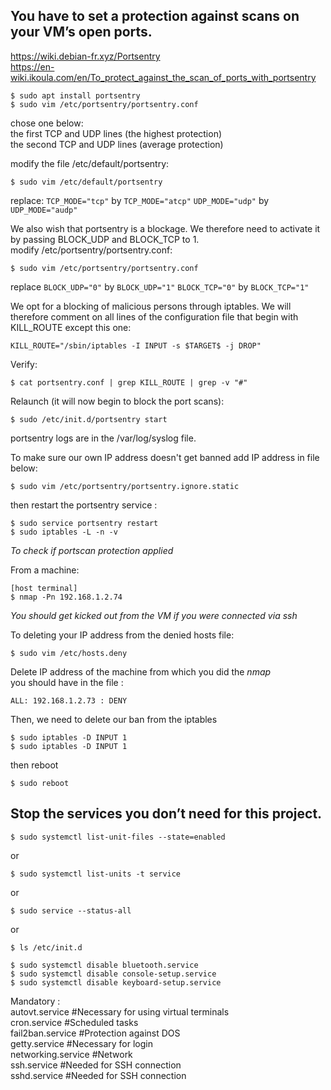 ## You have to set a protection against scans on your VM’s open ports.
https://wiki.debian-fr.xyz/Portsentry<br>
https://en-wiki.ikoula.com/en/To_protect_against_the_scan_of_ports_with_portsentry 
```
$ sudo apt install portsentry
$ sudo vim /etc/portsentry/portsentry.conf
```
chose one below:<br>
the first TCP and UDP lines (the highest protection)<br>
the second TCP and UDP lines (average protection)

modify the file /etc/default/portsentry:
```
$ sudo vim /etc/default/portsentry
```
replace:
```TCP_MODE="tcp"``` by ```TCP_MODE="atcp"```
```UDP_MODE="udp"``` by ```UDP_MODE="audp"```

We also wish that portsentry is a blockage. We therefore need to activate it by passing BLOCK_UDP and BLOCK_TCP to 1.<br>
modify /etc/portsentry/portsentry.conf:
```
$ sudo vim /etc/portsentry/portsentry.conf
```
replace
```BLOCK_UDP="0"``` by ```BLOCK_UDP="1"```
```BLOCK_TCP="0"``` by ```BLOCK_TCP="1"```

We opt for a blocking of malicious persons through iptables. We will therefore comment on all lines of the configuration file that begin with KILL_ROUTE except this one:
```
KILL_ROUTE="/sbin/iptables -I INPUT -s $TARGET$ -j DROP"
```
Verify:
```
$ cat portsentry.conf | grep KILL_ROUTE | grep -v "#"
```
Relaunch (it will now begin to block the port scans):
```
$ sudo /etc/init.d/portsentry start
```
portsentry logs are in the /var/log/syslog file.

To make sure our own IP address doesn't get banned add IP address in file below:<br>
```
$ sudo vim /etc/portsentry/portsentry.ignore.static
```
then restart the portsentry service :
```
$ sudo service portsentry restart
$ sudo iptables -L -n -v
```

*To check if portscan protection applied*

From a machine:
```
[host terminal]
$ nmap -Pn 192.168.1.2.74
```
*You should get kicked out from the VM if you were connected via ssh*

To deleting your IP address from the denied hosts file:
```
$ sudo vim /etc/hosts.deny
```
Delete IP address of the machine from which you did the *nmap*<br>
you should have in the file : 
```
ALL: 192.168.1.2.73 : DENY
```
Then, we need to delete our ban from the iptables
```
$ sudo iptables -D INPUT 1
$ sudo iptables -D INPUT 1
```
then reboot
```
$ sudo reboot
```

## Stop the services you don’t need for this project.
```
$ sudo systemctl list-unit-files --state=enabled
```
or 
```
$ sudo systemctl list-units -t service
```
or
```
$ sudo service --status-all
```
or 
```
$ ls /etc/init.d
```
```
$ sudo systemctl disable bluetooth.service
$ sudo systemctl disable console-setup.service
$ sudo systemctl disable keyboard-setup.service
```

Mandatory :<br>
autovt.service #Necessary for using virtual terminals<br>
cron.service #Scheduled tasks<br>
fail2ban.service #Protection against DOS<br>
getty.service #Necessary for login<br>
networking.service #Network<br>
ssh.service #Needed for SSH connection<br>
sshd.service #Needed for SSH connection<br>
